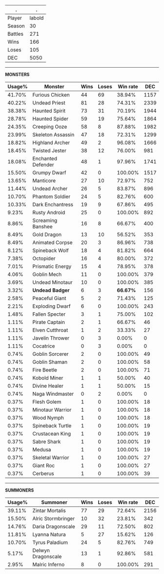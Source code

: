 .|.
|-|-
Player|labold
Season|30
Battles|271
Wins|166
Loses|105
DEC|5050

---
**MONSTERS**

Usage%|Monster|Wins|Loses|Win rate|DEC|
-|-|-|-|-|-|
41.70%|Furious Chicken|44|69|38.94%|1157|
40.22%|Undead Priest|81|28|74.31%|2339|
38.38%|Haunted Spirit|73|31|70.19%|1944|
28.78%|Haunted Spider|59|19|75.64%|1864|
24.35%|Creeping Ooze|58|8|87.88%|1982|
23.99%|Skeleton Assassin|47|18|72.31%|1299|
18.82%|Highland Archer|49|2|96.08%|1666|
18.45%|Twisted Jester|38|12|76.00%|981|
18.08%|Enchanted Defender|48|1|97.96%|1741|
15.50%|Grumpy Dwarf|42|0|100.00%|1517|
13.65%|Manticore|27|10|72.97%|752|
11.44%|Undead Archer|26|5|83.87%|896|
10.70%|Phantom Soldier|24|5|82.76%|600|
10.33%|Dark Enchantress|19|9|67.86%|495|
9.23%|Rusty Android|25|0|100.00%|892|
8.86%|Screaming Banshee|16|8|66.67%|400|
8.49%|Gold Dragon|13|10|56.52%|353|
8.49%|Animated Corpse|20|3|86.96%|738|
8.12%|Spineback Wolf|18|4|81.82%|664|
7.38%|Octopider|16|4|80.00%|372|
7.01%|Prismatic Energy|15|4|78.95%|378|
4.06%|Goblin Mech|11|0|100.00%|379|
3.69%|Undead Minotaur|10|0|100.00%|385|
3.32%|**Undead Badger**|6|3|**66.67%**|156|
2.58%|Peaceful Giant|5|2|71.43%|125|
2.21%|Exploding Dwarf|6|0|100.00%|243|
1.48%|Fallen Specter|3|1|75.00%|102|
1.11%|Pirate Captain|2|1|66.67%|46|
1.11%|Elven Cutthroat|1|2|33.33%|27|
1.11%|Javelin Thrower|0|3|0.00%|0|
1.11%|Cocatrice|0|3|0.00%|0|
0.74%|Goblin Sorcerer|2|0|100.00%|49|
0.74%|Goblin Shaman|2|0|100.00%|58|
0.74%|Fire Beetle|2|0|100.00%|71|
0.74%|Kobold Miner|1|1|50.00%|40|
0.74%|Divine Healer|1|1|50.00%|15|
0.74%|Naga Windmaster|0|2|0.00%|0|
0.37%|Flesh Golem|1|0|100.00%|18|
0.37%|Minotaur Warrior|1|0|100.00%|18|
0.37%|Wood Nymph|1|0|100.00%|18|
0.37%|Spineback Turtle|1|0|100.00%|19|
0.37%|Crustacean King|1|0|100.00%|19|
0.37%|Sabre Shark|1|0|100.00%|19|
0.37%|Medusa|1|0|100.00%|19|
0.37%|Skeletal Warrior|1|0|100.00%|27|
0.37%|Giant Roc|1|0|100.00%|27|
0.37%|Cerberus|1|0|100.00%|39|

---
**SUMMONERS**

Usage%|Summoner|Wins|Loses|Win rate|DEC|
-|-|-|-|-|-|
39.11%|Zintar Mortalis|77|29|72.64%|2156|
15.50%|Alric Stormbringer|10|32|23.81%|342|
14.76%|Daria Dragonscale|29|11|72.50%|802|
11.81%|Lyanna Natura|5|27|15.62%|126|
10.70%|Tyrus Paladium|24|5|82.76%|749|
5.17%|Delwyn Dragonscale|13|1|92.86%|581|
2.95%|Malric Inferno|8|0|100.00%|291|
